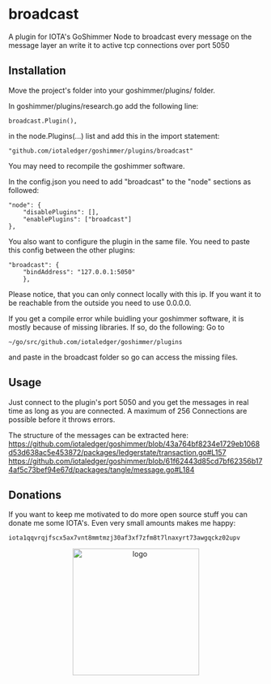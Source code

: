 # broadcast
A plugin for IOTA's GoShimmer Node to broadcast every message on the message layer an write it to active tcp connections over port 5050

## Installation
Move the project's folder into your goshimmer/plugins/ folder.

In goshimmer/plugins/research.go add the following line:
```
broadcast.Plugin(),
```
in the node.Plugins(...) list and add this in the import statement:
```
"github.com/iotaledger/goshimmer/plugins/broadcast"
```
You may need to recompile the goshimmer software.

In the config.json you need to add "broadcast" to the "node" sections as followed:
```
"node": {
    "disablePlugins": [],
    "enablePlugins": ["broadcast"]
},
```
You also want to configure the plugin in the same file. You need to paste this config between the other plugins:
```
"broadcast": {
    "bindAddress": "127.0.0.1:5050"
    },
```
Please notice, that you can only connect locally with this ip. If you want it to be reachable from the outside you need to use 0.0.0.0.

If you get a compile error while buidling your goshimmer software, it is mostly because of missing libraries.
If so, do the following:
Go to
```
~/go/src/github.com/iotaledger/goshimmer/plugins
```
and paste in the broadcast folder so go can access the missing files.

## Usage
Just connect to the plugin's port 5050 and you get the messages in real time as long as you are connected.
A maximum of 256 Connections are possible before it throws errors.

The structure of the messages can be extracted here:
https://github.com/iotaledger/goshimmer/blob/43a764bf8234e1729eb1068d53d638ac5e453872/packages/ledgerstate/transaction.go#L157
https://github.com/iotaledger/goshimmer/blob/61f62443d85cd7bf62356b174af5c73bef94e67d/packages/tangle/message.go#L184

## Donations
If you want to keep me motivated to do more open source stuff you can donate me some IOTA's. Even very small amounts makes me happy:

```
iota1qqvrqjfscx5ax7vnt8mmtmzj30af3xf7zfm8t7lnaxyrt73awgqckz02upv
```
<p align="center">
  <img src="https://paesserver.de/img/qr.png?raw=true" width="250" title="logo">
</p>


